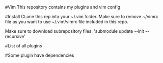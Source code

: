 #Vim
This repository contains my plugins and vim config

#Install
CLone this rep into your ~/.vim folder. Make sure to remove ~/vimrc file as you want to use ~/.vim/vimrc file included in this repo. 

Make sure to download subrepository files: 'submodule update --init --recursive'

#List of all plugins

#Some plugin have dependencies
